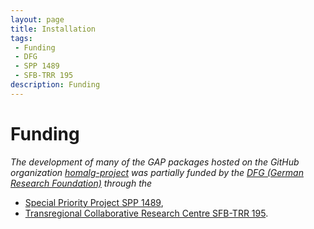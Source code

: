 ```yaml
---
layout: page
title: Installation
tags:
 - Funding
 - DFG
 - SPP 1489
 - SFB-TRR 195
description: Funding
---
```


# Funding

*The development of many of the GAP packages hosted on the GitHub organization [homalg-project](https://github.com/homalg-project/) was partially funded by the [DFG (German Research Foundation)](https://www.dfg.de/) through the*

* [Special Priority Project SPP 1489](https://spp.computeralgebra.de/),
* [Transregional Collaborative Research Centre SFB-TRR 195](https://www.computeralgebra.de/sfb/).
